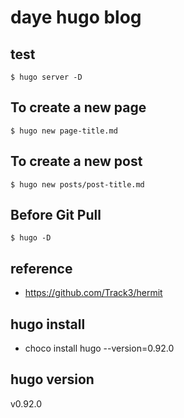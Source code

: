 # daye hugo blog
## test
```
$ hugo server -D
```
## To create a new page
```
$ hugo new page-title.md
```
## To create a new post
```
$ hugo new posts/post-title.md
```
## Before Git Pull
```
$ hugo -D
```
## reference
- https://github.com/Track3/hermit 

## hugo install
- choco install hugo --version=0.92.0

## hugo version
v0.92.0